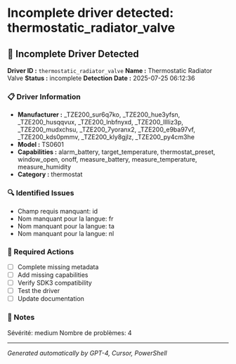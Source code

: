 # Incomplete driver detected: thermostatic_radiator_valve

## 🚨 Incomplete Driver Detected

**Driver ID :** `thermostatic_radiator_valve`
**Name :** Thermostatic Radiator Valve
**Status :** incomplete
**Detection Date :** 2025-07-25 06:12:36

### 📋 Driver Information
- **Manufacturer :** _TZE200_sur6q7ko, _TZE200_hue3yfsn, _TZE200_husqqvux, _TZE200_lnbfnyxd, _TZE200_lllliz3p, _TZE200_mudxchsu, _TZE200_7yoranx2, _TZE200_e9ba97vf, _TZE200_kds0pmmv, _TZE200_kly8gjlz, _TZE200_py4cm3he
- **Model :** TS0601
- **Capabilities :** alarm_battery, target_temperature, thermostat_preset, window_open, onoff, measure_battery, measure_temperature, measure_humidity
- **Category :** thermostat

### 🔍 Identified Issues
- Champ requis manquant: id
- Nom manquant pour la langue: fr
- Nom manquant pour la langue: ta
- Nom manquant pour la langue: nl

### 🎯 Required Actions
- [ ] Complete missing metadata
- [ ] Add missing capabilities
- [ ] Verify SDK3 compatibility
- [ ] Test the driver
- [ ] Update documentation

### 📝 Notes
Sévérité: medium
Nombre de problèmes: 4

---
*Generated automatically by GPT-4, Cursor, PowerShell*

